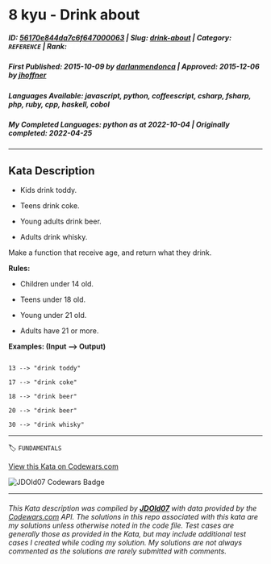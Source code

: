 # 8 kyu - Drink about

##### **ID**: [56170e844da7c6f647000063](https://www.codewars.com/kata/56170e844da7c6f647000063) | **Slug**: [drink-about](https://www.codewars.com/kata/56170e844da7c6f647000063) | **Category**: `REFERENCE` | **Rank**: <span style="color:white">8 kyu</span>

##### **First Published**: 2015-10-09 ***by*** [darlanmendonca](https://www.codewars.com/users/darlanmendonca) | **Approved**: 2015-12-06 ***by*** [jhoffner](https://www.codewars.com/users/jhoffner)

##### **Languages Available**: javascript, python, coffeescript, csharp, fsharp, php, ruby, cpp, haskell, cobol

##### **My Completed Languages**: python ***as at*** 2022-10-04 | **Originally completed**: 2022-04-25

---

## Kata Description


- Kids drink toddy.

- Teens drink coke.

- Young adults drink beer.

- Adults drink whisky.



Make a function that receive age, and return what they drink.



**Rules:**



- Children under 14 old.

- Teens under 18 old.

- Young under 21 old.

- Adults have 21 or more.



**Examples: (Input --> Output)**



```

13 --> "drink toddy"

17 --> "drink coke"

18 --> "drink beer"

20 --> "drink beer"

30 --> "drink whisky"

```

---


🏷 `FUNDAMENTALS`


[View this Kata on Codewars.com](https://www.codewars.com/kata/56170e844da7c6f647000063)

![](https://www.codewars.com/users/jdold07/badges/large "JDOld07 Codewars Badge")

---

###### *This Kata description was compiled by [**JDOld07**](https://tpstech.dev) with data provided by the [Codewars.com](https://www.codewars.com) API.  The solutions in this repo associated with this kata are my solutions unless otherwise noted in the code file.  Test cases are generally those as provided in the Kata, but may include additional test cases I created while coding my solution.  My solutions are not always commented as the solutions are rarely submitted with comments.*
